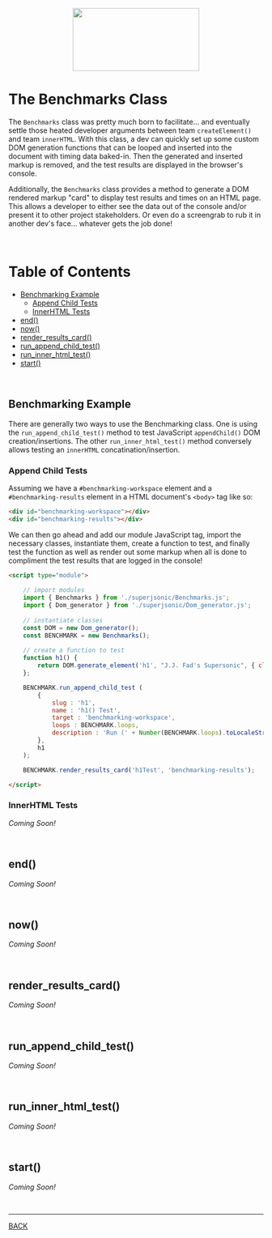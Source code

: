 <p align="center">
  <img width="250" height="124" src="https://user-images.githubusercontent.com/33532265/121102624-0ec55000-c7cc-11eb-8350-a0d59a2c0b46.png">
</p>



# The Benchmarks Class

The `Benchmarks` class was pretty much born to facilitate... and eventually settle those heated developer arguments between team `createElement()` and team `innerHTML`. With this class, a dev can quickly set up some custom DOM generation functions that can be looped and inserted into the document with timing data baked-in. Then the generated and inserted markup is removed, and the test results are displayed in the browser's console.

Additionally, the `Benchmarks` class provides a method to generate a DOM rendered markup "card" to display test results and times on an HTML page. This allows a developer to either see the data out of the console and/or present it to other project stakeholders. Or even do a screengrab to rub it in another dev's face... whatever gets the job done!

<br>



# Table of Contents

* [Benchmarking Example](#benchmarking-example)
  * [Append Child Tests](#append-child-tests)
  * [InnerHTML Tests](#innerhtml-tests)
* [end()](#end)
* [now()](#now)
* [render_results_card()](#render_results_card)
* [run_append_child_test()](#run_append_child_test)
* [run_inner_html_test()](#run_inner_html_test)
* [start()](#start)

<br>



## Benchmarking Example

There are generally two ways to use the Benchmarking class. One is using the `run_append_child_test()` method to test JavaScript `appendChild()` DOM creation/insertions. The other `run_inner_html_test()` method conversely allows testing an `innerHTML` concatination/insertion.


### Append Child Tests


Assuming we have a `#benchmarking-workspace` element and a `#benchmarking-results` element in a HTML document's `<body>` tag like so:

```html
<div id="benchmarking-workspace"></div>
<div id="benchmarking-results"></div>
```

We can then go ahead and add our module JavaScript tag, import the necessary classes, instantiate them, create a function to test, and finally test the function as well as render out some markup when all is done to compliment the test results that are logged in the console!

```html
<script type="module">
            
    // import modules
    import { Benchmarks } from './superjsonic/Benchmarks.js';
    import { Dom_generator } from './superjsonic/Dom_generator.js';
  
    // instantiate classes
    const DOM = new Dom_generator();
    const BENCHMARK = new Benchmarks();
  
    // create a function to test
    function h1() {
        return DOM.generate_element('h1', "J.J. Fad's Supersonic", { class: 'text-3xl' });
    };

    BENCHMARK.run_append_child_test (
        {
            slug : 'h1',
            name : 'h1() Test',
            target : 'benchmarking-workspace',
            loops : BENCHMARK.loops,
            description : 'Run (' + Number(BENCHMARK.loops).toLocaleString() + ') DOM.generate_element() calls each producing a <h1> element with text and a class attribute string. Next, each element is inserted into a document fragment, which then gets inserted into the DOM before the test time is stopped. All generated elements are removed manually after the test has run.'
        },
        h1
    );

    BENCHMARK.render_results_card('h1Test', 'benchmarking-results');

</script>
```


### InnerHTML Tests

_Coming Soon!_


<br>



## end()

_Coming Soon!_


<br>



## now()

_Coming Soon!_


<br>



## render_results_card()

_Coming Soon!_


<br>



## run_append_child_test()

_Coming Soon!_


<br>



## run_inner_html_test()

_Coming Soon!_


<br>



## start()

_Coming Soon!_


<br>

---


[BACK](../README.md)
